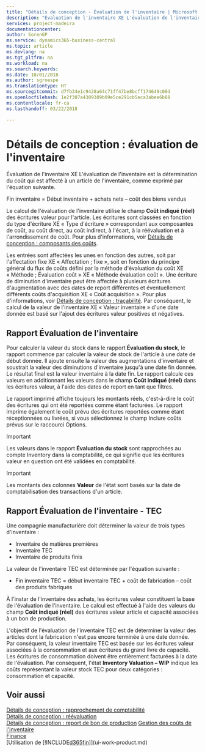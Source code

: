 ```yaml
---
title: "Détails de conception - Évaluation de l'inventaire | Microsoft Docs"
description: "Évaluation de l'inventaire XE L'évaluation de l'inventaire est la détermination du coût qui est affecté à un article de l'inventaire, comme exprimé par l'équation suivante."
services: project-madeira
documentationcenter: 
author: SorenGP
ms.service: dynamics365-business-central
ms.topic: article
ms.devlang: na
ms.tgt_pltfrm: na
ms.workload: na
ms.search.keywords: 
ms.date: 10/01/2018
ms.author: sgroespe
ms.translationtype: HT
ms.sourcegitcommit: d7fb34e1c9428a64c71ff47be8bcff174649c00d
ms.openlocfilehash: 1e2f307a4309389b09e5ce291cb5eca3abee6b88
ms.contentlocale: fr-ca
ms.lasthandoff: 03/22/2018

---
```

# <a name="design-details-inventory-valuation"></a>Détails de conception : évaluation de l'inventaire
Évaluation de l'inventaire XE L'évaluation de l'inventaire est la détermination du coût qui est affecté à un article de l'inventaire, comme exprimé par l'équation suivante.  

Fin inventaire = Début inventaire + achats nets – coût des biens vendus  

Le calcul de l'évaluation de l'inventaire utilise le champ **Coût indiqué (réel)** des écritures valeur pour l'article. Les écritures sont classées en fonction du type d'écriture XE « Type d'écriture » correspondant aux composantes de coût, au coût direct, au coût indirect, à l'écart, à la réévaluation et à l'arrondissement de coût. Pour plus d'informations, voir [Détails de conception : composants des coûts](design-details-cost-components.md).  

Les entrées sont affectées les unes en fonction des autres, soit par l'affectation fixe XE « Affectation ; fixe », soit en fonction du principe général du flux de coûts défini par la méthode d'évaluation du coût XE « Méthode ; Évaluation coût » XE « Méthode évaluation coût ». Une écriture de diminution d'inventaire peut être affectée à plusieurs écritures d'augmentation avec des dates de report différentes et éventuellement différents coûts d'acquisition XE « Coût acquisition ». Pour plus d'informations, voir [Détails de conception : traçabilité](design-details-item-application.md). Par conséquent, le calcul de la valeur de l'inventaire XE « Valeur inventaire » d'une date donnée est basé sur l'ajout des écritures valeur positives et négatives.  

## <a name="inventory-valuation-report"></a>Rapport Évaluation de l'inventaire  
Pour calculer la valeur du stock dans le rapport **Évaluation du stock**, le rapport commence par calculer la valeur de stock de l'article à une date de début donnée. Il ajoute ensuite la valeur des augmentations d'inventaire et soustrait la valeur des diminutions d'inventaire jusqu'à une date fin donnée. Le résultat final est la valeur inventaire à la date fin. Le rapport calcule ces valeurs en additionnant les valeurs dans le champ **Coût indiqué (réel)** dans les écritures valeur, à l'aide des dates de report en tant que filtres.  

Le rapport imprimé affiche toujours les montants réels, c'est-à-dire le coût des écritures qui ont été reportées comme étant facturées. Le rapport imprime également le coût prévu des écritures reportées comme étant réceptionnées ou livrées, si vous sélectionnez le champ Inclure coûts prévus sur le raccourci Options.  

> [!IMPORTANT]  
>  Les valeurs dans le rapport **Évaluation du stock** sont rapprochées au compte Inventory dans la comptabilité, ce qui signifie que les écritures valeur en question ont été validées en comptabilité.  

> [!IMPORTANT]  
>  Les montants des colonnes **Valeur** de l'état sont basés sur la date de comptabilisation des transactions d'un article.  

## <a name="inventory-valuation---wip-report"></a>Rapport Évaluation de l'inventaire - TEC  
Une compagnie manufacturière doit déterminer la valeur de trois types d'inventaire :  

* Inventaire de matières premières  
* Inventaire TEC  
* Inventaire de produits finis  

La valeur de l'inventaire TEC est déterminée par l'équation suivante :  

* Fin inventaire TEC = début inventaire TEC + coût de fabrication – coût des produits fabriqués  

À l'instar de l'inventaire des achats, les écritures valeur constituent la base de l'évaluation de l'inventaire. Le calcul est effectué à l'aide des valeurs du champ **Coût indiqué (réel)** des écritures valeur article et capacité associées à un bon de production.  

L'objectif de l'évaluation de l'inventaire TEC est de déterminer la valeur des articles dont la fabrication n'est pas encore terminée à une date donnée. Par conséquent, la valeur inventaire TEC est basée sur les écritures valeur associées à la consommation et aux écritures du grand livre de capacité. Les écritures de consommation doivent être entièrement facturées à la date de l'évaluation. Par conséquent, l'état **Inventory Valuation – WIP** indique les coûts représentant la valeur stock TEC pour deux catégories : consommation et capacité.  

## <a name="see-also"></a>Voir aussi  
[Détails de conception : rapprochement de comptabilité](design-details-reconciliation-with-the-general-ledger.md)   
[Détails de conception : réévaluation](design-details-revaluation.md)   
[Détails de conception : report de bon de production](design-details-production-order-posting.md)
[Gestion des coûts de l'inventaire](finance-manage-inventory-costs.md)  
[Finance](finance.md)  
[Utilisation de [!INCLUDE[d365fin](includes/d365fin_md.md)]](ui-work-product.md)

